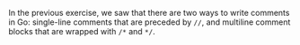 In the previous exercise, we saw that there are two ways to write comments in Go: single-line comments that are preceded by `//`, and multiline comment blocks that are wrapped with `/*` and `*/`.
